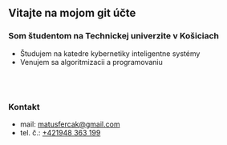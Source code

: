 ## Vitajte na mojom git účte  

### Som študentom na Technickej univerzite v Košiciach 
- Študujem na katedre kybernetiky inteligentne systémy 
- Venujem sa algoritmizacii a programovaniu 

<br/>
<br/>

### Kontakt
- mail: matusfercak@gmail.com
- tel. č.: <a href="">+421948 363 199</a>
